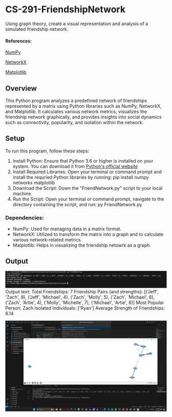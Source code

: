# CS-291-FriendshipNetwork
 Using graph theory, create a visual representation and analysis of a simulated friendship network. 

#### References:
[NumPy](https://numpy.org/doc/stable/reference/generated/numpy.matrix.html)

[NetworkX](https://networkx.org/documentation/stable/tutorial.html)

[Matplotlib](https://matplotlib.org/stable/api/_as_gen/matplotlib.pyplot.plot.html)

## Overview 
This Python program analyzes a predefined network of friendships represented by a matrix using Python libraries such as NumPy, NetworkX, and Matplotlib. It calculates various network metrics, visualizes the friendship network graphically, and provides insights into social dynamics such as connectivity, popularity, and isolation within the network.

## Setup
To run this program, follow these steps:
1. Install Python: Ensure that Python 3.6 or higher is installed on your system. You can download it from [Python's official website](https://www.python.org/downloads/)
2. Install Required Libraries: Open your terminal or command prompt and install the requried Python libraries by running:
   pip install numpy networkx matplotlib
3. Download the Script: Down the "FriendNetwork.py" script to your local machine.
4. Run the Script: Open your terminal or command prompt, navigate to the directory containing the script, and run:
   py FriendNetwork.py

### Dependencies: 
- NumPy: Used for managing data in a matrix format.
- NetworkX: Utilized to transform the matrix into a graph and to calculate various network-related metrics.
- Matplotlib: Helps in visualizing the friendship netowrk as a graph.

## Output 

![ConsoleOutput](ConsoleOutput.png)
Output text: 
Total Friendships: 7
Friendship Pairs (and strengths): [('Jeff', 'Zach', 9), ('Jeff', 'Michael', 4), ('Zach', 'Molly', 5), ('Zach', 'Michael', 6), ('Zach', 'Artie', 4), ('Molly', 'Michelle', 7), ('Michael', 'Artie', 8)]
Most Popular Person: Zach
Isolated Individuals: ['Ryan']
Average Strength of Friendships: 6.14

![Graph Visualization](GraphOutput.png)




